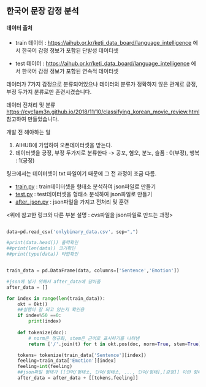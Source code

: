 
## 한국어 문장 감정 분석

#### 데이터 출처

  - train 데이터 : https://aihub.or.kr/keti_data_board/language_intelligence 에서 한국어 감정 정보가 포함된 단발성 데이터셋

  - test 데이터 : https://aihub.or.kr/keti_data_board/language_intelligence 에서 한국어 감정 정보가 포함된 연속적 데이터셋 
  
  
 데이터가 7가지 감정으로 분류되어있으나 데이터의 분류가 정확하지 않은 관계로 긍정, 부정 두가지 분류로만 훈련시켰습니다.
 
데이터 전처리 및 분류
https://cyc1am3n.github.io/2018/11/10/classifying_korean_movie_review.html
참고하여 만들었습니다.

개발 전 해야하는 일 
  1. AIHUB에 가입하여 오픈데이터셋을 받는다.
  2. 데이터셋을 긍정, 부정 두가지로 분류한다 -> 공포, 혐오, 분노, 슬픔 : 0(부정), 행복 : 1(긍정)
  
링크에서는 데이터셋이 txt 파일이기 때문에 그 전 과정이 조금 다름.


- [train.py](https://github.com/GwonHJ/NLP/blob/master/Classifying%20korean%20sentence/train.py) : train데이터셋을 형태소 분석하여 json파일로 만들기
- [test.py](https://github.com/GwonHJ/NLP/blob/master/Classifying%20korean%20sentence/test.py) : test데이터셋을 형태소 분석하여 json파일로 만들기
- [after_json.py](https://github.com/GwonHJ/NLP/blob/master/Classifying%20korean%20sentence/after_json.py) : json파일을 가지고 전처리 및 훈련


<위에 참고한 링크와 다른 부분 설명 : cvs파일을 json파일로 만드는 과정>

```python

data=pd.read_csv('onlybinary_data.csv', sep=",")

#print(data.head()) 출력확인
##print(len(data)) 크기확인
##print(type(data)) 타입확인


train_data = pd.DataFrame(data, columns=['Sentence','Emotion'])

#json에 넣기 위해서 after_data에 담아줌
after_data = []

for index in range(len(train_data)):
    okt = Okt()
    ##실행이 잘 되고 있는지 확인용
    if index%50 ==0:
        print(index)
        
    def tokenize(doc):
        # norm은 정규화, stem은 근어로 표시하기를 나타냄
        return ['/'.join(t) for t in okt.pos(doc, norm=True, stem=True)] 

    tokens= tokenize(train_data['Sentence'][index])    
    feeling=train_data['Emotion'][index]
    feeling=int(feeling)
    ##json파일 형태가 [[단어/형태소, 단어/형태소, ..., 단어/형태],[감정]] 이런 형태가 되어야 하기 때문에 [[tokens, feeling]] 
    after_data = after_data + [[tokens,feeling]]

```
